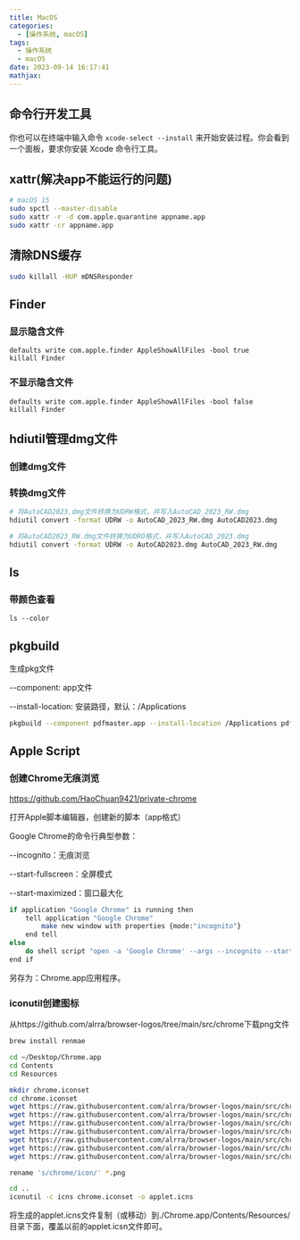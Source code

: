 ```yaml
---
title: MacOS
categories:
  - [操作系统, macOS]
tags:
  - 操作系统
  - macOS
date: 2023-09-14 16:17:41
mathjax:
---
```


## 命令行开发工具

你也可以在终端中输入命令 `xcode-select --install` 来开始安装过程。你会看到一个面板，要求你安装 Xcode 命令行工具。

## xattr(解决app不能运行的问题)

```bash
# macOS 15
sudo spctl --master-disable
sudo xattr -r -d com.apple.quarantine appname.app
sudo xattr -cr appname.app
```

## 清除DNS缓存

```bash
sudo killall -HUP mDNSResponder
```

## Finder

### 显示隐含文件

```shell
defaults write com.apple.finder AppleShowAllFiles -bool true
killall Finder
```

### 不显示隐含文件

```shell
defaults write com.apple.finder AppleShowAllFiles -bool false
killall Finder
```

<!--more-->

## hdiutil管理dmg文件

### 创建dmg文件

### 转换dmg文件

```bash
# 将AutoCAD2023.dmg文件转换为UDRW格式，并写入AutoCAD_2023_RW.dmg
hdiutil convert -format UDRW -o AutoCAD_2023_RW.dmg AutoCAD2023.dmg 

# 将AutoCAD2023_RW.dmg文件转换为UDRO格式，并写入AutoCAD_2023.dmg
hdiutil convert -format UDRW -o AutoCAD2023.dmg AutoCAD_2023_RW.dmg 

```

## ls

### 带颜色查看

```shell
ls --color
```

## pkgbuild

生成pkg文件

--component: app文件

--install-location: 安装路径，默认：/Applications

```bash
pkgbuild --component pdfmaster.app --install-location /Applications pdfmaster.pkg
```

## Apple Script

### 创建Chrome无痕浏览

https://github.com/HaoChuan9421/private-chrome

打开Apple脚本编辑器，创建新的脚本（app格式）

Google Chrome的命令行典型参数：

--incognito：无痕浏览

--start-fullscreen：全屏模式

--start-maximized：窗口最大化

```bash
if application "Google Chrome" is running then
	tell application "Google Chrome"
		make new window with properties {mode:"incognito"}
	end tell
else
	do shell script "open -a 'Google Chrome' --args --incognito --start-fullscreen --start-maximized"
end if
```

另存为：Chrome.app应用程序。

### iconutil创建图标

从https://github.com/alrra/browser-logos/tree/main/src/chrome下载png文件

```bash
brew install renmae

cd ~/Desktop/Chrome.app
cd Contents
cd Resources

mkdir chrome.iconset
cd chrome.iconset
wget https://raw.githubusercontent.com/alrra/browser-logos/main/src/chrome/chrome_16x16.png
wget https://raw.githubusercontent.com/alrra/browser-logos/main/src/chrome/chrome_24x24.png
wget https://raw.githubusercontent.com/alrra/browser-logos/main/src/chrome/chrome_32x32.png
wget https://raw.githubusercontent.com/alrra/browser-logos/main/src/chrome/chrome_64x64.png
wget https://raw.githubusercontent.com/alrra/browser-logos/main/src/chrome/chrome_128x128.png
wget https://raw.githubusercontent.com/alrra/browser-logos/main/src/chrome/chrome_256x256.png
wget https://raw.githubusercontent.com/alrra/browser-logos/main/src/chrome/chrome_512x512.png

rename 's/chrome/icon/' *.png

cd ..
iconutil -c icns chrome.iconset -o applet.icns

```

将生成的applet.icns文件复制（或移动）到./Chrome.app/Contents/Resources/目录下面，覆盖以前的applet.icsn文件即可。


